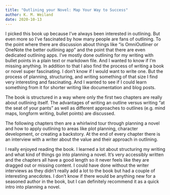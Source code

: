 ```yaml
---
title: "Outlining your Novel: Map Your Way to Success"
author: K. M. Weiland
date: 2020-10-13
---
```


I picked this book up because I’ve always been interested in outlining. But even more so I’ve fascinated by how many people are fans of outlining. To the point where there are discussion about things like “is OmniOutliner or OneNote the better outlining app” and the point that there are even dedicated outlining apps. I’ve mostly done outlining for my writing with bullet points in a plain text or markdown file. And I wanted to know if I’m missing anything. In addition to that I also find the process of writing a book or novel super fascinating. I don’t know if I would want to write one. But the process of planning, structuring, and writing something of that size I find very interesting and fascinating. And I wanted to see if I could learn something from it for shorter writing like documentation and blog posts. 

The book is structured in a way where only the first two chapters are really about outlining itself. The advantages of writing an outline versus writing “at the seat of your pants” as well as different approaches to outlines (e.g. mind maps, longform writing, bullet points) are discussed.

The following chapters then are a whirlwind tour through planning a novel and how to apply outlining to areas like plot planning, character development, or creating a backstory. At the end of every chapter there is an interview with a writer about the value and their approach in outlining.

I really enjoyed reading the book. I learned a lot about structuring my writing and what kind of things go into planning a novel. It’s very accessibly written and the chapters all have a good length so it never feels like they are dragged out or missing content. I could have done without the writer interviews as they didn’t really add a lot to the book but had a couple of interesting anecdotes. I don’t know if there would be anything new for a seasoned author in the book, but I can definitely recommend it as a quick intro into planning a novel.